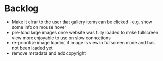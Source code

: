 # Backlog

- Make it clear to the user that gallery items can be clicked - e.g. show some info on mouse hover
- pre-load large images once website was fully loaded to make fullscreen view more enjoyable to use on slow connections
- re-prioritize image loading if image is view in fullscreen mode and has not been loaded yet
- remove metadata and add copyright